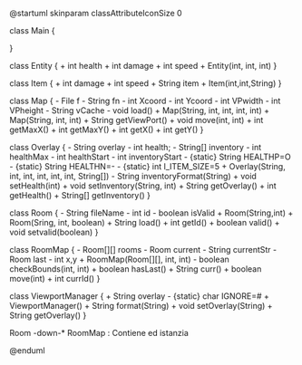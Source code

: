 @startuml
skinparam classAttributeIconSize 0

class Main {

}

class Entity {
    + int health
    + int damage
    + int speed
    + Entity(int, int, int)
}

class Item {
    + int damage
    + int speed
    + String item
    + Item(int,int,String)
}

class Map {
    - File f
    - String fn
    - int Xcoord
    - int Ycoord
    - int VPwidth
    - int VPheight
    - String vCache
    - void load()
    + Map(String, int, int, int, int)
    + Map(String, int, int)
    + String getViewPort()
    + void move(int, int)
    + int getMaxX()
    + int getMaxY()
    + int getX()
    + int getY()
}

class Overlay {
    - String overlay
    - int health;
    - String[] inventory
    - int healthMax
    - int healthStart
    - int inventoryStart
    - {static} String HEALTHP=O
    - {static} String HEALTHN=-
    - {static} int I_ITEM_SIZE=5
    + Overlay(String, int, int, int, int, int, String[])
    - String inventoryFormat(String)
    + void setHealth(int)
    + void setInventory(String, int)
    + String getOverlay()
    + int getHealth()
    + String[] getInventory()
}

class Room {
    - String fileName
    - int id
    - boolean isValid
    + Room(String,int)
    + Room(Sring, int, boolean)
    + String load()
    + int getId()
    + boolean valid()
    + void setvalid(boolean)
}

class RoomMap {
    - Room[][] rooms
    - Room current
    - String currentStr
    - Room last
    - int x,y
    + RoomMap(Room[][], int, int)
    - boolean checkBounds(int, int)
    + boolean hasLast()
    + String curr()
    + boolean move(int)
    + int currId()
}

class ViewportManager {
    + String overlay
    - {static} char IGNORE=#
    + ViewportManager()
    + String format(String)
    + void setOverlay(String)
    + String getOverlay()
}

Room  -down-*  RoomMap : Contiene ed istanzia

@enduml